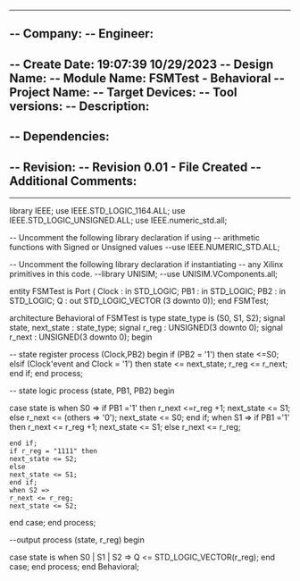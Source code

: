 ----------------------------------------------------------------------------------
-- Company: 
-- Engineer: 
-- 
-- Create Date:    19:07:39 10/29/2023 
-- Design Name: 
-- Module Name:    FSMTest - Behavioral 
-- Project Name: 
-- Target Devices: 
-- Tool versions: 
-- Description: 
--
-- Dependencies: 
--
-- Revision: 
-- Revision 0.01 - File Created
-- Additional Comments: 
--
----------------------------------------------------------------------------------
library IEEE;
use IEEE.STD_LOGIC_1164.ALL;
use IEEE.STD_LOGIC_UNSIGNED.ALL;
use IEEE.numeric_std.all;

-- Uncomment the following library declaration if using
-- arithmetic functions with Signed or Unsigned values
--use IEEE.NUMERIC_STD.ALL;

-- Uncomment the following library declaration if instantiating
-- any Xilinx primitives in this code.
--library UNISIM;
--use UNISIM.VComponents.all;

entity FSMTest is
    Port ( Clock : in  STD_LOGIC;
           PB1 : in  STD_LOGIC;
           PB2 : in  STD_LOGIC;
           Q : out  STD_LOGIC_VECTOR (3 downto 0));
end FSMTest;

architecture Behavioral of FSMTest is
 type state_type is (S0, S1, S2);
 signal state, next_state : state_type;
 signal r_reg : UNSIGNED(3 downto 0);
 signal r_next : UNSIGNED(3 downto 0);
begin

 -- state register
 process (Clock,PB2)
 begin
  if (PB2 = '1') then state <=S0;
  elsif (Clock'event and Clock = '1') then
  state <= next_state;
  r_reg <= r_next;
  end if;
  end process;

-- state logic
process (state, PB1, PB2)
begin

case state is 
	when S0 => 
		if PB1 ='1' then 
			r_next <=r_reg +1;
			next_state <= S1;
		else 
			r_next <= (others => '0');
			next_state <= S0;
		end if;
	when S1 => 
		if PB1 ='1' then 
			r_next <= r_reg +1;
			next_state <= S1;
	else
		r_next <= r_reg;
		
	end if;
	if r_reg = "1111" then 
	next_state <= S2;
	else 
	next_state <= S1;
	end if;
	when S2 => 
	r_next <= r_reg;
	next_state <= S2;
end case;
end process;

--output
process (state, r_reg)
begin

case state is when S0 | S1 | S2 => Q <=
STD_LOGIC_VECTOR(r_reg);
end case;
end process;
end Behavioral;
